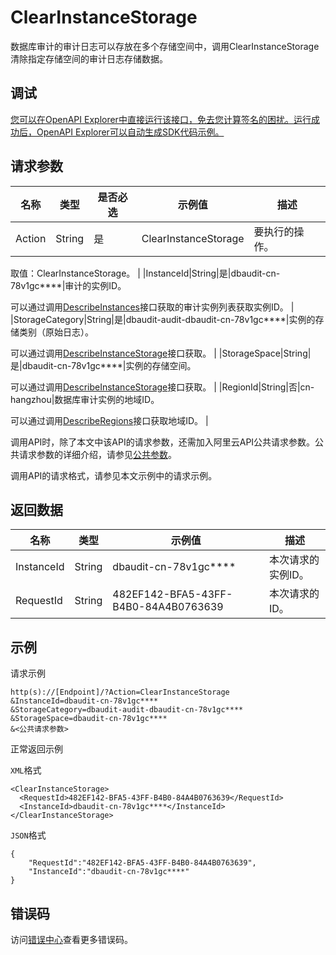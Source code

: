 # ClearInstanceStorage

数据库审计的审计日志可以存放在多个存储空间中，调用ClearInstanceStorage清除指定存储空间的审计日志存储数据。

## 调试

[您可以在OpenAPI Explorer中直接运行该接口，免去您计算签名的困扰。运行成功后，OpenAPI Explorer可以自动生成SDK代码示例。](https://api.aliyun.com/#product=Yundun-dbaudit&api=ClearInstanceStorage&type=RPC&version=2019-12-09)

## 请求参数

|名称|类型|是否必选|示例值|描述|
|--|--|----|---|--|
|Action|String|是|ClearInstanceStorage|要执行的操作。

 取值：ClearInstanceStorage。 |
|InstanceId|String|是|dbaudit-cn-78v1gc\*\*\*\*|审计的实例ID。

 可以通过调用[DescribeInstances](~~162343~~)接口获取的审计实例列表获取实例ID。 |
|StorageCategory|String|是|dbaudit-audit-dbaudit-cn-78v1gc\*\*\*\*|实例的存储类别（原始日志）。

 可以通过调用[DescribeInstanceStorage](~~162342~~)接口获取。 |
|StorageSpace|String|是|dbaudit-cn-78v1gc\*\*\*\*|实例的存储空间。

 可以通过调用[DescribeInstanceStorage](~~162342~~)接口获取。 |
|RegionId|String|否|cn-hangzhou|数据库审计实例的地域ID。

 可以通过调用[DescribeRegions](~~162344~~)接口获取地域ID。 |

调用API时，除了本文中该API的请求参数，还需加入阿里云API公共请求参数。公共请求参数的详细介绍，请参见[公共参数](~~148151~~)。

调用API的请求格式，请参见本文示例中的请求示例。

## 返回数据

|名称|类型|示例值|描述|
|--|--|---|--|
|InstanceId|String|dbaudit-cn-78v1gc\*\*\*\*|本次请求的实例ID。 |
|RequestId|String|482EF142-BFA5-43FF-B4B0-84A4B0763639|本次请求的ID。 |

## 示例

请求示例

```
http(s)://[Endpoint]/?Action=ClearInstanceStorage
&InstanceId=dbaudit-cn-78v1gc****
&StorageCategory=dbaudit-audit-dbaudit-cn-78v1gc****
&StorageSpace=dbaudit-cn-78v1gc****
&<公共请求参数>
```

正常返回示例

`XML`格式

```
<ClearInstanceStorage>
  <RequestId>482EF142-BFA5-43FF-B4B0-84A4B0763639</RequestId>
  <InstanceId>dbaudit-cn-78v1gc****</InstanceId>
</ClearInstanceStorage>
```

`JSON`格式

```
{
	"RequestId":"482EF142-BFA5-43FF-B4B0-84A4B0763639",
	"InstanceId":"dbaudit-cn-78v1gc****"
}
```

## 错误码

访问[错误中心](https://error-center.aliyun.com/status/product/Yundun-dbaudit)查看更多错误码。

